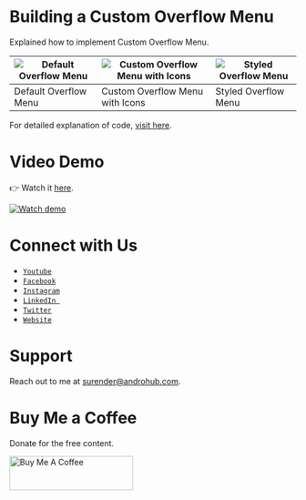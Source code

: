 # Building a Custom Overflow Menu
Explained how to implement Custom Overflow Menu.

![Default Overflow Menu](https://i0.wp.com/www.androhub.com/wp-content/uploads/2019/01/default_overflow_menu.jpg?resize=512%2C1024) | ![Custom Overflow Menu with Icons](https://i0.wp.com/www.androhub.com/wp-content/uploads/2019/01/custom_overflow_menu.jpg?resize=512%2C1024) | ![Styled Overflow Menu](https://i1.wp.com/www.androhub.com/wp-content/uploads/2019/01/styled_overflow_menu.jpg?resize=512%2C1024)
---|---|---
Default Overflow Menu | Custom Overflow Menu with Icons | Styled Overflow Menu

For detailed explanation of code, [visit here](http://www.androhub.com/building-a-custom-overflow-menu/).

# Video Demo
👉 Watch it <a href="https://youtu.be/8A7ksaDSwgo">here</a>.
<br>

[![Watch demo](http://i3.ytimg.com/vi/8A7ksaDSwgo/hqdefault.jpg)](https://youtu.be/8A7ksaDSwgo)

# Connect with Us
- <a href="https://www.youtube.com/channel/@Androhub" target="_blank">`Youtube`</a>
- <a href="https://www.facebook.com/androhubtutorial/" target="_blank">`Facebook`</a>
- <a href="https://www.instagram.com/androhub_tutorial" target="_blank">`Instagram`</a>
- <a href="https://www.linkedin.com/in/surender-kumar-681472a8?originalSubdomain=in" target="_blank">`LinkedIn `</a>
- <a href="https://twitter.com/sonusurender0/" target="_blank">`Twitter`</a>
- <a href="http://www.androhub.com/" target="_blank">`Website`</a>

# Support
Reach out to me at surender@androhub.com.

# Buy Me a Coffee
Donate for the free content.

<a href="https://www.buymeacoffee.com/androhub" target="_blank"><img src="https://cdn.buymeacoffee.com/buttons/v2/default-yellow.png" alt="Buy Me A Coffee" style="height: 60px !important;width: 217px !important;" ></a>
